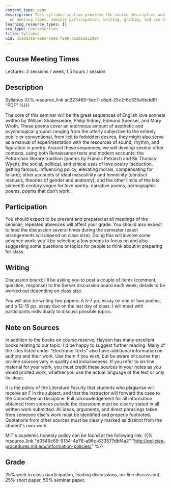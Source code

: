 ```yaml
---
content_type: page
description: This syllabus section provides the course description and information
  on meeting times, seminar participation, writing, grading, and use of sources.
learning_resource_types: []
ocw_type: CourseSection
title: Syllabus
uid: 35a0821b-9a03-b692-f198-a62d11032d89
---
```


Course Meeting Times
--------------------

Lectures: 2 sessions / week, 1.5 hours / session

Description
-----------

Syllabus ({{% resource_link ac223460-5ec7-c8ed-25c2-6c335a5bdd6f "PDF" %}})

The core of this seminar will be the great sequences of English love sonnets written by William Shakespeare, Philip Sidney, Edmund Spenser, and Mary Wroth. These poems cover an enormous amount of aesthetic and psychological ground: ranging from the utterly subjective to the entirely public or conventional, from licit to forbidden desires, they might also serve as a manual of experimentation with the resources of sound, rhythm, and figuration in poetry. Around these sequences, we will develop several other contexts, using both Renaissance texts and modern accounts: the Petrarchan literary tradition (poems by Francis Petrarch and Sir Thomas Wyatt); the social, political, and ethical uses of love poetry (seduction, getting famous, influencing policy, elevating morals, compensating for failure); other accounts of ideal masculinity and femininity (conduct manuals, theories of gender and anatomy); and the other limits of the late sixteenth century vogue for love poetry: narrative poems, pornographic poems, poems that don't work.

Participation
-------------

You should expect to be present and prepared at all meetings of the seminar; repeated absences will affect your grade. You should also expect to lead the discussion several times during the semester (exact arrangements will depend on class size). Doing this will involve some advance work: you'll be selecting a few poems to focus on and also suggesting some questions or topics for people to think about in preparing for class.

Writing
-------

Discussion board: I'll be asking you to post a couple of items (comment, question, response) to the Server discussion board each week; details to be worked out depending on class size.

You will also be writing two papers: A 5-7 pp. essay on one or two poems, and a 12-15 pp. essay due on the last day of class. I will meet with participants individually to discuss possible topics.

Note on Sources
---------------

In addition to the books on course reserve, Hayden has many excellent books relating to our topic; I'd be happy to suggest further reading. Many of the sites listed under "Electronic Texts" also have additional information on authors and their work. Use them if you wish, but be aware of course that on-line sources vary in quality and inclusiveness. If you refer to on-line material for your work, you must credit these sources in your notes as you would printed work, whether you use the actual language of the text or only its ideas.

It is the policy of the Literature Faculty that students who plagiarise will receive an F in the subject, and that the instructor will forward the case to the Committee on Discipline. Full acknowledgement for all information obtained from sources outside the classroom must be clearly stated in all written work submitted. All ideas, arguments, and direct phrasings taken from someone else's work must be identified and properly footnoted. Quotations from other sources must be clearly marked as distinct from the student's own work.

MIT's academic honesty policy can be found at the following link: {{% resource_link "d0549c69-9134-4e76-a96c-633577dbf4a2" "http://policies-procedures.mit.edu/information-policies/" %}}

Grade
-----

25% work in class (participation, leading discussions, on-line discussion), 25% short paper, 50% seminar paper.